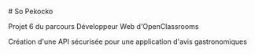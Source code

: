 # So Pekocko

Projet 6 du parcours Développeur Web d'OpenClassrooms  

Création d'une API sécurisée pour une application d'avis gastronomiques